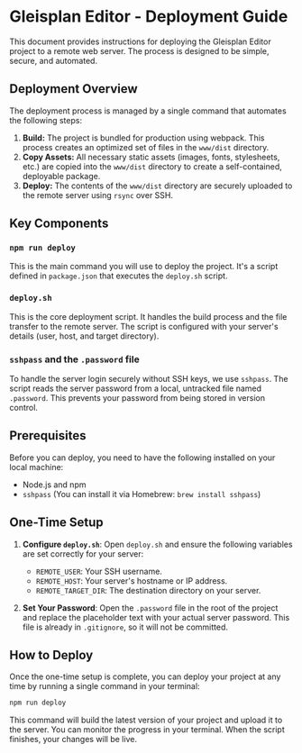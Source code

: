 # Gleisplan Editor - Deployment Guide

This document provides instructions for deploying the Gleisplan Editor project to a remote web server. The process is designed to be simple, secure, and automated.

## Deployment Overview

The deployment process is managed by a single command that automates the following steps:
1.  **Build:** The project is bundled for production using webpack. This process creates an optimized set of files in the `www/dist` directory.
2.  **Copy Assets:** All necessary static assets (images, fonts, stylesheets, etc.) are copied into the `www/dist` directory to create a self-contained, deployable package.
3.  **Deploy:** The contents of the `www/dist` directory are securely uploaded to the remote server using `rsync` over SSH.

## Key Components

### `npm run deploy`
This is the main command you will use to deploy the project. It's a script defined in `package.json` that executes the `deploy.sh` script.

### `deploy.sh`
This is the core deployment script. It handles the build process and the file transfer to the remote server. The script is configured with your server's details (user, host, and target directory).

### `sshpass` and the `.password` file
To handle the server login securely without SSH keys, we use `sshpass`. The script reads the server password from a local, untracked file named `.password`. This prevents your password from being stored in version control.

## Prerequisites

Before you can deploy, you need to have the following installed on your local machine:
- Node.js and npm
- `sshpass` (You can install it via Homebrew: `brew install sshpass`)

## One-Time Setup

1.  **Configure `deploy.sh`**:
    Open `deploy.sh` and ensure the following variables are set correctly for your server:
    - `REMOTE_USER`: Your SSH username.
    - `REMOTE_HOST`: Your server's hostname or IP address.
    - `REMOTE_TARGET_DIR`: The destination directory on your server.

2.  **Set Your Password**:
    Open the `.password` file in the root of the project and replace the placeholder text with your actual server password. This file is already in `.gitignore`, so it will not be committed.

## How to Deploy

Once the one-time setup is complete, you can deploy your project at any time by running a single command in your terminal:

```bash
npm run deploy
```

This command will build the latest version of your project and upload it to the server. You can monitor the progress in your terminal. When the script finishes, your changes will be live. 